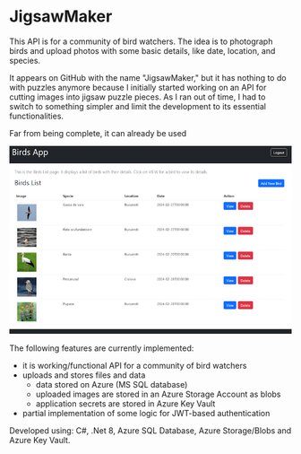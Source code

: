 # JigsawMaker
This API is for a community of bird watchers. The idea is to photograph birds and upload photos with some basic details, like date, location, and species.

It appears on GitHub with the name "JigsawMaker," but it has nothing to do with puzzles anymore because I initially started working on an API for cutting images into jigsaw puzzle pieces. As I ran out of time, I had to switch to something simpler and limit the development to its essential functionalities. 

Far from being complete, it can already be used 

![Screenshot from React Front End](/img/screenshot.png)

The following features are currently implemented:
* it is working/functional API for a community of bird watchers
* uploads and stores files and data
    * data stored on Azure (MS SQL database)
    * uploaded images are stored in an Azure Storage Account as blobs
    * application secrets are stored in Azure Key Vault
* partial implementation of some logic for JWT-based authentication

Developed using: C#, .Net 8, Azure SQL Database, Azure Storage/Blobs and Azure Key Vault.

